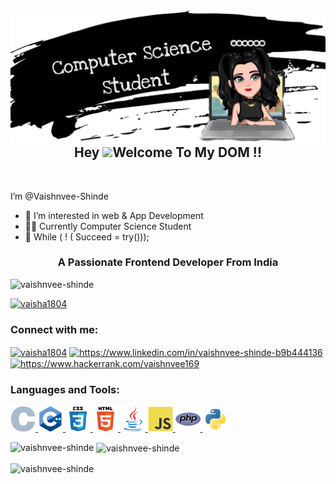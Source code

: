 <img src="https://github.com/Vaishnvee-Shinde/Vaishnvee-Shinde.github.io/blob/master/images/bio2.png" width="840px" align="right">
<br>
<br>
<br>
<h2 align="center"> Hey  <img src="https://raw.githubusercontent.com/MartinHeinz/MartinHeinz/master/wave.gif" width="20px">Welcome To My DOM !!</h2> <br>

 I’m @Vaishnvee-Shinde
- 👀 I’m interested in web & App Development
- 👩‍💻 Currently Computer Science Student
- 💞️ While ( ! ( Succeed = try())); 
<h3 align="center">A Passionate Frontend Developer From India</h3>

<p align="left"> <img src="https://komarev.com/ghpvc/?username=vaishnvee-shinde&label=Profile%20views&color=0e75b6&style=flat" alt="vaishnvee-shinde" /> </p>

<p align="left"> <a href="https://twitter.com/vaisha1804" target="blank"><img src="https://img.shields.io/twitter/follow/vaisha1804?logo=twitter&style=for-the-badge" alt="vaisha1804" /></a> </p>

<h3 align="left">Connect with me:</h3>
<p align="left">
<a href="https://twitter.com/vaisha1804" target="blank"><img align="center" src="https://cdn.jsdelivr.net/npm/simple-icons@3.0.1/icons/twitter.svg" alt="vaisha1804" height="30" width="40" /></a>
<a href="https://linkedin.com/in/https://www.linkedin.com/in/vaishnvee-shinde-b9b444136" target="blank"><img align="center" src="https://cdn.jsdelivr.net/npm/simple-icons@3.0.1/icons/linkedin.svg" alt="https://www.linkedin.com/in/vaishnvee-shinde-b9b444136" height="30" width="40" /></a>
<a href="https://www.hackerrank.com/https://www.hackerrank.com/vaishnvee169" target="blank"><img align="center" src="https://cdn.jsdelivr.net/npm/simple-icons@3.0.1/icons/hackerrank.svg" alt="https://www.hackerrank.com/vaishnvee169" height="30" width="40" /></a>
</p>

<h3 align="left">Languages and Tools:</h3>
<p align="left"> <a href="https://www.cprogramming.com/" target="_blank"> <img src="https://raw.githubusercontent.com/devicons/devicon/master/icons/c/c-original.svg" alt="c" width="40" height="40"/> </a> <a href="https://www.w3schools.com/cpp/" target="_blank"> <img src="https://raw.githubusercontent.com/devicons/devicon/master/icons/cplusplus/cplusplus-original.svg" alt="cplusplus" width="40" height="40"/> </a> <a href="https://www.w3schools.com/css/" target="_blank"> <img src="https://raw.githubusercontent.com/devicons/devicon/master/icons/css3/css3-original-wordmark.svg" alt="css3" width="40" height="40"/> </a> <a href="https://www.w3.org/html/" target="_blank"> <img src="https://raw.githubusercontent.com/devicons/devicon/master/icons/html5/html5-original-wordmark.svg" alt="html5" width="40" height="40"/> </a> <a href="https://www.java.com" target="_blank"> <img src="https://raw.githubusercontent.com/devicons/devicon/master/icons/java/java-original.svg" alt="java" width="40" height="40"/> </a> <a href="https://developer.mozilla.org/en-US/docs/Web/JavaScript" target="_blank"> <img src="https://raw.githubusercontent.com/devicons/devicon/master/icons/javascript/javascript-original.svg" alt="javascript" width="40" height="40"/> </a> <a href="https://www.php.net" target="_blank"> <img src="https://raw.githubusercontent.com/devicons/devicon/master/icons/php/php-original.svg" alt="php" width="40" height="40"/> </a> <a href="https://www.python.org" target="_blank"> <img src="https://raw.githubusercontent.com/devicons/devicon/master/icons/python/python-original.svg" alt="python" width="40" height="40"/> </a> </p>

<p><img align="left" src="https://github-readme-stats.vercel.app/api/top-langs?username=vaishnvee-shinde&show_icons=true&locale=en&layout=compact" alt="vaishnvee-shinde" /></p>

<p>&nbsp;<img align="center" src="https://github-readme-stats.vercel.app/api?username=vaishnvee-shinde&show_icons=true&locale=en" alt="vaishnvee-shinde" /></p>

<p><img align="center" src="https://github-readme-streak-stats.herokuapp.com/?user=vaishnvee-shinde&" alt="vaishnvee-shinde" /></p>

